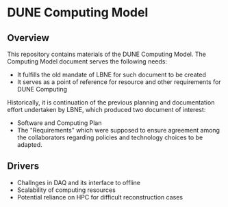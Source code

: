 # DUNE Computing Model

## Overview
This repository contains materials of the DUNE Computing Model. The Computing Model
document serves the following needs:
* It fulfills the old mandate of LBNE for such document to be created
* It serves as a point of reference for resource and other requirements for DUNE Computing

Historically, it is continuation of the previous planning and documentation effort undertaken by LBNE,
which produced two document of interest:
* Software and Computing Plan
* The "Requirements" which were supposed to ensure agreement among the collaborators regarding policies and technology choices to be adapted.

## Drivers
* Challnges in DAQ and its interface to offline
* Scalability of computing resources
* Potential reliance on HPC for difficult reconstruction cases
